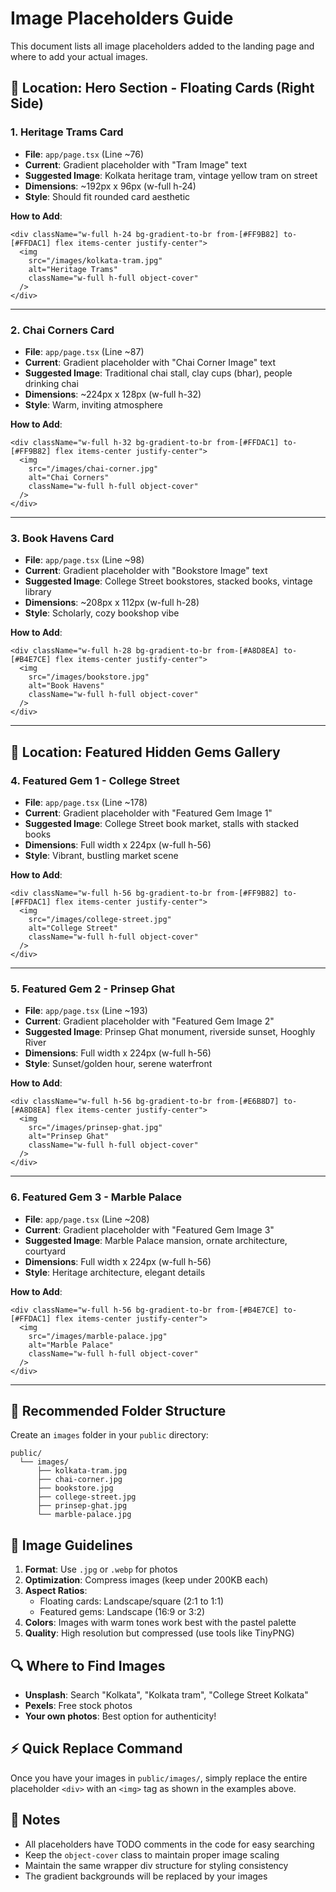 # Image Placeholders Guide

This document lists all image placeholders added to the landing page and where to add your actual images.

## 📍 Location: Hero Section - Floating Cards (Right Side)

### 1. Heritage Trams Card
- **File**: `app/page.tsx` (Line ~76)
- **Current**: Gradient placeholder with "Tram Image" text
- **Suggested Image**: Kolkata heritage tram, vintage yellow tram on street
- **Dimensions**: ~192px x 96px (w-full h-24)
- **Style**: Should fit rounded card aesthetic

**How to Add**:
```tsx
<div className="w-full h-24 bg-gradient-to-br from-[#FF9B82] to-[#FFDAC1] flex items-center justify-center">
  <img 
    src="/images/kolkata-tram.jpg" 
    alt="Heritage Trams" 
    className="w-full h-full object-cover"
  />
</div>
```

---

### 2. Chai Corners Card
- **File**: `app/page.tsx` (Line ~87)
- **Current**: Gradient placeholder with "Chai Corner Image" text
- **Suggested Image**: Traditional chai stall, clay cups (bhar), people drinking chai
- **Dimensions**: ~224px x 128px (w-full h-32)
- **Style**: Warm, inviting atmosphere

**How to Add**:
```tsx
<div className="w-full h-32 bg-gradient-to-br from-[#FFDAC1] to-[#FF9B82] flex items-center justify-center">
  <img 
    src="/images/chai-corner.jpg" 
    alt="Chai Corners" 
    className="w-full h-full object-cover"
  />
</div>
```

---

### 3. Book Havens Card
- **File**: `app/page.tsx` (Line ~98)
- **Current**: Gradient placeholder with "Bookstore Image" text
- **Suggested Image**: College Street bookstores, stacked books, vintage library
- **Dimensions**: ~208px x 112px (w-full h-28)
- **Style**: Scholarly, cozy bookshop vibe

**How to Add**:
```tsx
<div className="w-full h-28 bg-gradient-to-br from-[#A8D8EA] to-[#B4E7CE] flex items-center justify-center">
  <img 
    src="/images/bookstore.jpg" 
    alt="Book Havens" 
    className="w-full h-full object-cover"
  />
</div>
```

---

## 📍 Location: Featured Hidden Gems Gallery

### 4. Featured Gem 1 - College Street
- **File**: `app/page.tsx` (Line ~178)
- **Current**: Gradient placeholder with "Featured Gem Image 1"
- **Suggested Image**: College Street book market, stalls with stacked books
- **Dimensions**: Full width x 224px (w-full h-56)
- **Style**: Vibrant, bustling market scene

**How to Add**:
```tsx
<div className="w-full h-56 bg-gradient-to-br from-[#FF9B82] to-[#FFDAC1] flex items-center justify-center">
  <img 
    src="/images/college-street.jpg" 
    alt="College Street" 
    className="w-full h-full object-cover"
  />
</div>
```

---

### 5. Featured Gem 2 - Prinsep Ghat
- **File**: `app/page.tsx` (Line ~193)
- **Current**: Gradient placeholder with "Featured Gem Image 2"
- **Suggested Image**: Prinsep Ghat monument, riverside sunset, Hooghly River
- **Dimensions**: Full width x 224px (w-full h-56)
- **Style**: Sunset/golden hour, serene waterfront

**How to Add**:
```tsx
<div className="w-full h-56 bg-gradient-to-br from-[#E6B8D7] to-[#A8D8EA] flex items-center justify-center">
  <img 
    src="/images/prinsep-ghat.jpg" 
    alt="Prinsep Ghat" 
    className="w-full h-full object-cover"
  />
</div>
```

---

### 6. Featured Gem 3 - Marble Palace
- **File**: `app/page.tsx` (Line ~208)
- **Current**: Gradient placeholder with "Featured Gem Image 3"
- **Suggested Image**: Marble Palace mansion, ornate architecture, courtyard
- **Dimensions**: Full width x 224px (w-full h-56)
- **Style**: Heritage architecture, elegant details

**How to Add**:
```tsx
<div className="w-full h-56 bg-gradient-to-br from-[#B4E7CE] to-[#FFDAC1] flex items-center justify-center">
  <img 
    src="/images/marble-palace.jpg" 
    alt="Marble Palace" 
    className="w-full h-full object-cover"
  />
</div>
```

---

## 📂 Recommended Folder Structure

Create an `images` folder in your `public` directory:

```
public/
  └── images/
      ├── kolkata-tram.jpg
      ├── chai-corner.jpg
      ├── bookstore.jpg
      ├── college-street.jpg
      ├── prinsep-ghat.jpg
      └── marble-palace.jpg
```

## 🎨 Image Guidelines

1. **Format**: Use `.jpg` or `.webp` for photos
2. **Optimization**: Compress images (keep under 200KB each)
3. **Aspect Ratios**: 
   - Floating cards: Landscape/square (2:1 to 1:1)
   - Featured gems: Landscape (16:9 or 3:2)
4. **Colors**: Images with warm tones work best with the pastel palette
5. **Quality**: High resolution but compressed (use tools like TinyPNG)

## 🔍 Where to Find Images

- **Unsplash**: Search "Kolkata", "Kolkata tram", "College Street Kolkata"
- **Pexels**: Free stock photos
- **Your own photos**: Best option for authenticity!

## ⚡ Quick Replace Command

Once you have your images in `public/images/`, simply replace the entire placeholder `<div>` with an `<img>` tag as shown in the examples above.

## 📝 Notes

- All placeholders have TODO comments in the code for easy searching
- Keep the `object-cover` class to maintain proper image scaling
- Maintain the same wrapper div structure for styling consistency
- The gradient backgrounds will be replaced by your images
